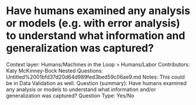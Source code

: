 # Have humans examined any analysis or models (e.g. with error analysis) to understand what information and generalization was captured?

Context layer: Humans/Machines in the Loop > Humans/Labor
Contributors: Katy McKinney-Bock
Nested Questions: Untitled%2001bfd37d20d64d989fed3bed59c06ae9.md
Notes: This could be in Data Validation as well.
Question (summary):  Have humans examined any analysis or models to understand what information and/or generalization was captured? 
Question Type: Yes/No